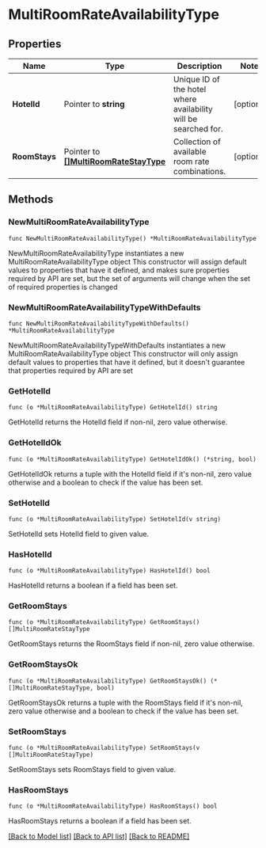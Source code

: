 # MultiRoomRateAvailabilityType

## Properties

Name | Type | Description | Notes
------------ | ------------- | ------------- | -------------
**HotelId** | Pointer to **string** | Unique ID of the hotel where availability will be searched for. | [optional] 
**RoomStays** | Pointer to [**[]MultiRoomRateStayType**](MultiRoomRateStayType.md) | Collection of available room rate combinations. | [optional] 

## Methods

### NewMultiRoomRateAvailabilityType

`func NewMultiRoomRateAvailabilityType() *MultiRoomRateAvailabilityType`

NewMultiRoomRateAvailabilityType instantiates a new MultiRoomRateAvailabilityType object
This constructor will assign default values to properties that have it defined,
and makes sure properties required by API are set, but the set of arguments
will change when the set of required properties is changed

### NewMultiRoomRateAvailabilityTypeWithDefaults

`func NewMultiRoomRateAvailabilityTypeWithDefaults() *MultiRoomRateAvailabilityType`

NewMultiRoomRateAvailabilityTypeWithDefaults instantiates a new MultiRoomRateAvailabilityType object
This constructor will only assign default values to properties that have it defined,
but it doesn't guarantee that properties required by API are set

### GetHotelId

`func (o *MultiRoomRateAvailabilityType) GetHotelId() string`

GetHotelId returns the HotelId field if non-nil, zero value otherwise.

### GetHotelIdOk

`func (o *MultiRoomRateAvailabilityType) GetHotelIdOk() (*string, bool)`

GetHotelIdOk returns a tuple with the HotelId field if it's non-nil, zero value otherwise
and a boolean to check if the value has been set.

### SetHotelId

`func (o *MultiRoomRateAvailabilityType) SetHotelId(v string)`

SetHotelId sets HotelId field to given value.

### HasHotelId

`func (o *MultiRoomRateAvailabilityType) HasHotelId() bool`

HasHotelId returns a boolean if a field has been set.

### GetRoomStays

`func (o *MultiRoomRateAvailabilityType) GetRoomStays() []MultiRoomRateStayType`

GetRoomStays returns the RoomStays field if non-nil, zero value otherwise.

### GetRoomStaysOk

`func (o *MultiRoomRateAvailabilityType) GetRoomStaysOk() (*[]MultiRoomRateStayType, bool)`

GetRoomStaysOk returns a tuple with the RoomStays field if it's non-nil, zero value otherwise
and a boolean to check if the value has been set.

### SetRoomStays

`func (o *MultiRoomRateAvailabilityType) SetRoomStays(v []MultiRoomRateStayType)`

SetRoomStays sets RoomStays field to given value.

### HasRoomStays

`func (o *MultiRoomRateAvailabilityType) HasRoomStays() bool`

HasRoomStays returns a boolean if a field has been set.


[[Back to Model list]](../README.md#documentation-for-models) [[Back to API list]](../README.md#documentation-for-api-endpoints) [[Back to README]](../README.md)


